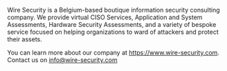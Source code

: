 Wire Security is a Belgium-based boutique information security consulting company.
We provide virtual CISO Services, Application and System Assessments, Hardware Security Assessments, 
and a variety of bespoke service focused on helping organizations to ward of attackers and protect their assets.

You can learn more about our company at https://www.wire-security.com.
Contact us on info@wire-security.com
